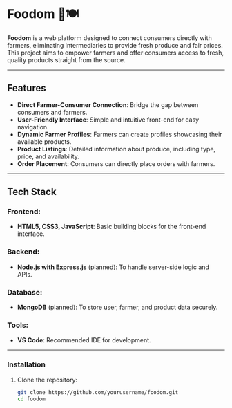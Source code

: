 # Foodom 🌾🍽️  
**Foodom** is a web platform designed to connect consumers directly with farmers, eliminating intermediaries to provide fresh produce and fair prices. This project aims to empower farmers and offer consumers access to fresh, quality products straight from the source.

---

## Features
- **Direct Farmer-Consumer Connection**: Bridge the gap between consumers and farmers.
- **User-Friendly Interface**: Simple and intuitive front-end for easy navigation.
- **Dynamic Farmer Profiles**: Farmers can create profiles showcasing their available products.
- **Product Listings**: Detailed information about produce, including type, price, and availability.
- **Order Placement**: Consumers can directly place orders with farmers.

---

## Tech Stack
### Frontend:
- **HTML5, CSS3, JavaScript**: Basic building blocks for the front-end interface.

### Backend:
- **Node.js with Express.js** (planned): To handle server-side logic and APIs.
  
### Database:
- **MongoDB** (planned): To store user, farmer, and product data securely.
  
### Tools:
- **VS Code**: Recommended IDE for development.

---

### Installation
1. Clone the repository:
   ```bash
   git clone https://github.com/yourusername/foodom.git
   cd foodom

